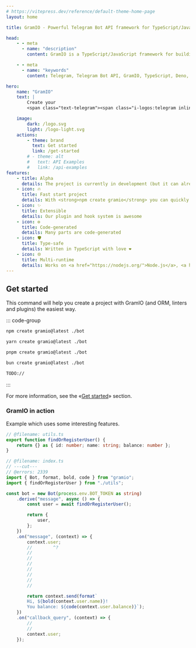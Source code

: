 ```yaml
---
# https://vitepress.dev/reference/default-theme-home-page
layout: home

title: GramIO - Powerful Telegram Bot API framework for TypeScript/JavaScript

head:
    - - meta
      - name: "description"
        content: GramIO is a TypeScript/JavaScript framework for building Telegram bots that works on Node.js, Bun and Deno. To start, bootstrap a new project with «npx create gramio bot-dir» and run the bot with «npm run dev». This is all it needs to do a get started with GramIO.

    - - meta
      - name: "keywords"
        content: Telegram, Telegram Bot API, GramIO, TypeScript, Deno, Bun, Node.JS, How to build a bot, create

hero:
    name: "GramIO"
    text: |
        Create your 
        <span class="text-telegram"><span class="i-logos:telegram inline-block text-3xl md:text-5xl"></span> Telegram</span> bots with convenience!

    image:
        dark: /logo.svg
        light: /logo-light.svg
    actions:
        - theme: brand
          text: Get started
          link: /get-started
        # - theme: alt
        #   text: API Examples
        #   link: /api-examples
features:
    - title: Alpha
      details: The project is currently in development (but it can already be used)
    - icon: 🔥
      title: Fast start project
      details: With <strong>npm create gramio</strong> you can quickly start a project in various configurations without wasting time on boring setup
    - icon: ✨
      title: Extensible
      details: Our plugin and hook system is awesome
    - icon: ⚙️
      title: Code-generated
      details: Many parts are code-generated
    - icon: 🛡️
      title: Type-safe
      details: Written in TypeScript with love ❤️
    - icon: 🌐
      title: Multi-runtime
      details: Works on <a href="https://nodejs.org/">Node.js</a>, <a href="https://bun.sh/">Bun</a> and <a href="https://deno.com/">Deno</a>
---
```


## Get started

This command will help you create a project with GramIO (and ORM, linters and plugins) the easiest way.

::: code-group

```bash [npm]
npm create gramio@latest ./bot
```

```bash [yarn]
yarn create gramio@latest ./bot
```

```bash [pnpm]
pnpm create gramio@latest ./bot
```

```bash [bun]
bun create gramio@latest ./bot
```

```bash [deno]
TODO://
```

:::

For more information, see the «[Get started](/get-started)» section.

### GramIO in action

Example which uses some interesting features.

```ts twoslash
// @filename: utils.ts
export function findOrRegisterUser() {
    return {} as { id: number; name: string; balance: number };
}

// @filename: index.ts
// ---cut---
// @errors: 2339
import { Bot, format, bold, code } from "gramio";
import { findOrRegisterUser } from "./utils";

const bot = new Bot(process.env.BOT_TOKEN as string)
    .derive("message", async () => {
        const user = await findOrRegisterUser();

        return {
            user,
        };
    })
    .on("message", (context) => {
        context.user;
        //        ^?
        //
        //
        //
        //
        //
        //
        //

        return context.send(format`
        Hi, ${bold(context.user.name)}! 
        You balance: ${code(context.user.balance)}`);
    })
    .on("callback_query", (context) => {
        //
        //
        context.user;
    });
```
